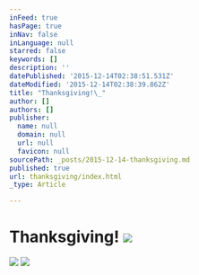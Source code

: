 ```yaml
---
inFeed: true
hasPage: true
inNav: false
inLanguage: null
starred: false
keywords: []
description: ''
datePublished: '2015-12-14T02:38:51.531Z'
dateModified: '2015-12-14T02:38:39.862Z'
title: "Thanksgiving!\_"
author: []
authors: []
publisher:
  name: null
  domain: null
  url: null
  favicon: null
sourcePath: _posts/2015-12-14-thanksgiving.md
published: true
url: thanksgiving/index.html
_type: Article

---
```

# Thanksgiving! ![](https://the-grid-user-content.s3-us-west-2.amazonaws.com/a78decc7-9f32-4e1b-953f-b783cd285d1d.JPG)
![](https://the-grid-user-content.s3-us-west-2.amazonaws.com/79503213-1392-46b4-994b-d76669882522.JPG)
![](https://the-grid-user-content.s3-us-west-2.amazonaws.com/5bb08bd7-ec83-4e25-abaf-7e9d29a85b12.JPG)